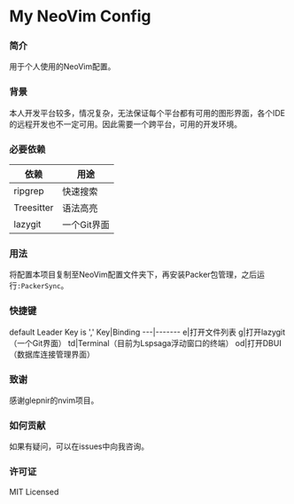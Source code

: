 # My NeoVim Config

### 简介
用于个人使用的NeoVim配置。

### 背景
本人开发平台较多，情况复杂，无法保证每个平台都有可用的图形界面，各个IDE的远程开发也不一定可用。因此需要一个跨平台，可用的开发环境。

### 必要依赖
依赖|用途
----|----
ripgrep|快速搜索
Treesitter|语法高亮
lazygit|一个Git界面

###  用法
将配置本项目复制至NeoVim配置文件夹下，再安装Packer包管理，之后运行`:PackerSync`。

### 快捷键
default Leader Key is ','
Key|Binding
---|-------
<Leader>e|打开文件列表
<Leader>g|打开lazygit（一个Git界面）
<Leader>td|Terminal（目前为Lspsaga浮动窗口的终端）
<Leader>od|打开DBUI（数据库连接管理界面）

### 致谢
感谢glepnir的nvim项目。

### 如何贡献
如果有疑问，可以在issues中向我咨询。

### 许可证
MIT Licensed


